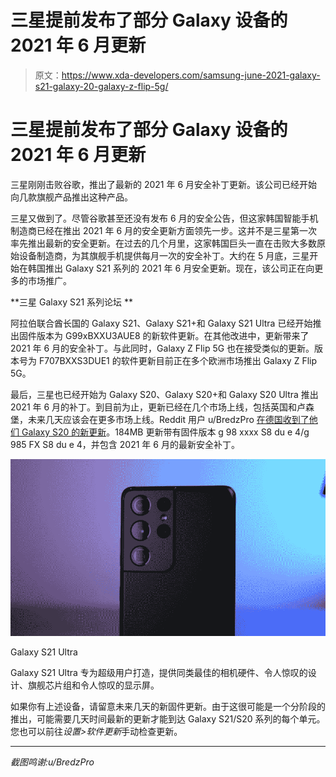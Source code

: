 # 三星提前发布了部分 Galaxy 设备的 2021 年 6 月更新

> 原文：<https://www.xda-developers.com/samsung-june-2021-galaxy-s21-galaxy-20-galaxy-z-flip-5g/>

# 三星提前发布了部分 Galaxy 设备的 2021 年 6 月更新

三星刚刚击败谷歌，推出了最新的 2021 年 6 月安全补丁更新。该公司已经开始向几款旗舰产品推出这种产品。

三星又做到了。尽管谷歌甚至还没有发布 6 月的安全公告，但这家韩国智能手机制造商已经在推出 2021 年 6 月的安全更新方面领先一步。这并不是三星第一次率先推出最新的安全更新。在过去的几个月里，这家韩国巨头一直在击败大多数原始设备制造商，为其旗舰手机提供每月一次的安全补丁。大约在 5 月底，三星开始在韩国推出 Galaxy S21 系列的 2021 年 6 月安全更新。现在，该公司正在向更多的市场推广。

**三星 Galaxy S21 系列论坛 **

阿拉伯联合酋长国的 Galaxy S21、Galaxy S21+和 Galaxy S21 Ultra 已经开始推出固件版本为 G99xBXXU3AUE8 的新软件更新。在其他改进中，更新带来了 2021 年 6 月的安全补丁。与此同时，Galaxy Z Flip 5G 也在接受类似的更新。版本号为 F707BXXS3DUE1 的软件更新目前正在多个欧洲市场推出 Galaxy Z Flip 5G。

最后，三星也已经开始为 Galaxy S20、Galaxy S20+和 Galaxy S20 Ultra 推出 2021 年 6 月的补丁。到目前为止，更新已经在几个市场上线，包括英国和卢森堡，未来几天应该会在更多市场上线。Reddit 用户 u/BredzPro [在德国收到了他们 Galaxy S20 的新更新](https://www.reddit.com/r/Galaxy_S20/comments/npdj11/june_2021_update_is_out_in_germany_dbt/)。184MB 更新带有固件版本 g 98 xxxx S8 du e 4/g 985 FX S8 du e 4，并包含 2021 年 6 月的最新安全补丁。

 <picture>![The Galaxy S21 Ultra is made for power users, offering the best in class camera hardware, amazing design, a flagship chipset, and a breathtaking display. ](img/c232b1af6d78c337c9a13f24c81bd86b.png)</picture> 

Galaxy S21 Ultra

Galaxy S21 Ultra 专为超级用户打造，提供同类最佳的相机硬件、令人惊叹的设计、旗舰芯片组和令人惊叹的显示屏。

如果你有上述设备，请留意未来几天的新固件更新。由于这很可能是一个分阶段的推出，可能需要几天时间最新的更新才能到达 Galaxy S21/S20 系列的每个单元。您也可以前往*设置>软件更新*手动检查更新。

* * *

*截图鸣谢:u/BredzPro*